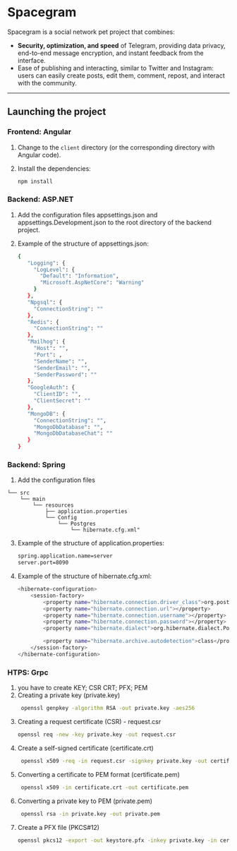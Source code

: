 # Spacegram  
Spacegram is a social network pet project that combines:  
- **Security, optimization, and speed** of Telegram, providing data privacy, end-to-end message encryption, and instant feedback from the interface.  
- Ease of publishing and interacting, similar to Twitter and Instagram: users can easily create posts, edit them, comment, repost, and interact with the community.  

---

## Launching the project  

### Frontend: Angular  

1. Change to the `client` directory (or the corresponding directory with Angular code).  
2. Install the dependencies:
 
   ```bash
   npm install

### Backend: ASP.NET
1. Add the configuration files appsettings.json and appsettings.Development.json to the root directory of the backend project.
2. Example of the structure of appsettings.json:
 
   ```bash
   {
      "Logging": {
        "LogLevel": {
          "Default": "Information",
          "Microsoft.AspNetCore": "Warning"
        }
      },
      "Npgsql": {
        "ConnectionString": ""
      },
      "Redis": {
        "ConnectionString": ""
      },
      "Mailhog": {
        "Host": "",
        "Port": ,
        "SenderName": "",
        "SenderEmail": "",
        "SenderPassword": ""
      },
      "GoogleAuth": {
        "ClientID": "",
        "ClientSecret": ""
      },
      "MongoDB": {
        "ConnectionString": "",
        "MongoDbDatabase": "",
        "MongoDbDatabaseChat": ""
      }
   }

### Backend: Spring
1. Add the configuration files
```
└── src
    └── main
        └── resources
            ├── application.properties
            └── Config
                └── Postgres
                    └── hibernate.cfg.xml"
```

3. Example of the structure of application.properties:
 
   ```bash
   spring.application.name=server
   server.port=8090
4. Example of the structure of hibernate.cfg.xml:
 
   ```bash
   <hibernate-configuration>
       <session-factory>
           <property name="hibernate.connection.driver_class">org.postgresql.Driver</property>
           <property name="hibernate.connection.url"></property>
           <property name="hibernate.connection.username"></property>
           <property name="hibernate.connection.password"></property>
           <property name="hibernate.dialect">org.hibernate.dialect.PostgreSQLDialect</property>
   
           <property name="hibernate.archive.autodetection">class</property>
       </session-factory>
   </hibernate-configuration>

### HTPS: Grpc
1. you have to create KEY; CSR CRT; PFX; PEM
2.  Creating a private key (private.key)
    ```bash
     openssl genpkey -algorithm RSA -out private.key -aes256

3.  Creating a request certificate (CSR) - request.csr
      ```bash
     openssl req -new -key private.key -out request.csr

4.  Create a self-signed certificate (certificate.crt)
    ```bash
     openssl x509 -req -in request.csr -signkey private.key -out certificate.crt

5.  Converting a certificate to PEM format (certificate.pem)
    ```bash
     openssl x509 -in certificate.crt -out certificate.pem
    
8.  Converting a private key to PEM (private.pem)
    ```bash
     openssl rsa -in private.key -out private.pem
    
8.  Create a PFX file (PKCS#12)
    ```bash
    openssl pkcs12 -export -out keystore.pfx -inkey private.key -in certificate.crt -certfile certificate.crt -passout pass:yourpassword
